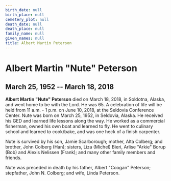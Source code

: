 ```yaml
---
birth_date: null
birth_place: null
cemetery_plot: null
death_date: null
death_place: null
family_name: null
given_names: null
title: Albert Martin Peterson
---
```


# Albert Martin \"Nute\" Peterson

## March 25, 1952 -- March 18, 2018

**Albert Martin \"Nute\" Peterson** died on March 18,
2018, in Soldotna, Alaska, and went home to be with the Lord. He was 65.
A celebration of life will be held from 11 a.m. - 1 p.m. on June 10,
2018, at the Seldovia Conference Center. Nute was born on March 25,
1952, in Seldovia, Alaska. He received his GED and learned life lessons
along the way. He worked as a commercial fisherman, owned his own boat
and learned to fly. He went to culinary school and learned to cook/bake,
and was one heck of a finish carpenter.

Nute is survived by his son, Jamie Scarborough; mother, Alta Colberg;
and brother, John Colberg (Han); sisters, Liza (Michel) Bieri, Arlise
\"Arkie\" Borup (Bob) and Alexis Nelissen (Frank); and many other family
members and friends.

Nute was preceded in death by his father, Albert \"Coogan\" Peterson;
stepfather, John N. Colberg; and wife, Linda Peterson.
